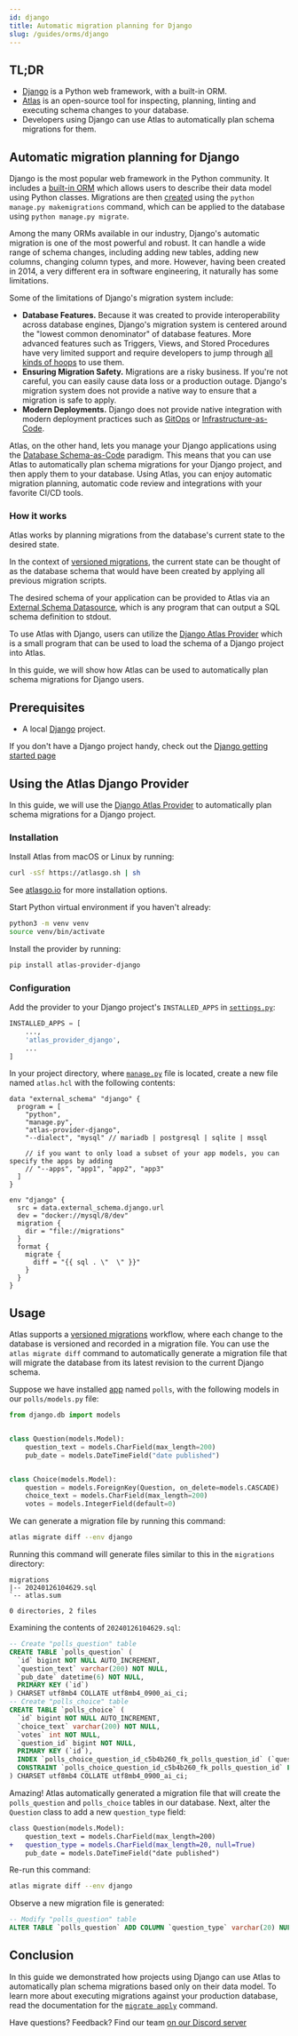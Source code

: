 ```yaml
---
id: django
title: Automatic migration planning for Django
slug: /guides/orms/django
---
```


## TL;DR
* [Django](https://www.djangoproject.com) is a Python web framework, with a built-in ORM.
* [Atlas](https://atlasgo.io) is an open-source tool for inspecting, planning, linting and
  executing schema changes to your database.
* Developers using Django can use Atlas to automatically plan schema migrations
  for them.

## Automatic migration planning for Django

Django is the most popular web framework in the Python community. It includes a [built-in ORM](https://docs.djangoproject.com/en/5.0/#the-model-layer)
which allows users to describe their data model using Python classes. Migrations are then [created](https://docs.djangoproject.com/en/5.0/topics/migrations)
using the `python manage.py makemigrations` command, which can be applied to the database using `python manage.py migrate`.

Among the many ORMs available in our industry, Django's automatic migration is one of the most powerful and robust. 
It can handle a wide range of schema changes, including adding new tables, adding new columns, changing column types, and more.
However, having been created in 2014, a very different era in software engineering, it naturally has some limitations.

Some of the limitations of Django's migration system include:

* **Database Features.** Because it was created to provide interoperability across database engines, Django's 
  migration system is centered around the "lowest common denominator" of database features. More advanced 
  features such as Triggers, Views, and Stored Procedures have very limited support and require developers to jump through [all kinds of hoops](https://docs.djangoproject.com/en/5.0/ref/migration-operations/#django.db.migrations.operations.SeparateDatabaseAndState)
  to use them.
* **Ensuring Migration Safety.** Migrations are a risky business. If you're not careful, you can easily cause data loss or 
  a production outage. Django's migration system does not provide a native way to ensure that a migration is safe to apply.
* **Modern Deployments.**  Django does not provide native integration with modern deployment practices such as [GitOps](/2023/12/06/gitops-for-databases-part-1)
  or [Infrastructure-as-Code](/blog/2023/07/19/bridging-the-gap-between-iac-and-schema-management).

Atlas, on the other hand, lets you manage your Django applications using the [Database Schema-as-Code](/blog/2024/01/24/why-schema-as-code)
paradigm. This means that you can use Atlas to automatically plan schema migrations for your Django project, and then apply them to your database.
Using Atlas, you can enjoy automatic migration planning, automatic code review and integrations with your favorite CI/CD tools.

### How it works

Atlas works by planning migrations from the database's current state to the desired state.

In the context of [versioned migrations](/concepts/declarative-vs-versioned#versioned-migrations),
the current state can be thought of as the database schema that would have
been created by applying all previous migration scripts.

The desired schema of your application can be provided to Atlas via an [External Schema Datasource](/atlas-schema/projects#data-source-external_schema),
which is any program that can output a SQL schema definition to stdout.

To use Atlas with Django, users can utilize the [Django Atlas Provider](https://github.com/ariga/atlas-provider-django)
which is a small program that can be used to load the schema of a Django project into Atlas.

In this guide, we will show how Atlas can be used to automatically plan schema migrations for Django users.


## Prerequisites

* A local [Django](https://www.djangoproject.com) project.

If you don't have a Django project handy, check out the [Django getting started page](https://docs.djangoproject.com/en/5.0/intro/tutorial01/)

## Using the Atlas Django Provider

In this guide, we will use the [Django Atlas Provider](https://github.com/ariga/atlas-provider-django)
to automatically plan schema migrations for a Django project.

### Installation

Install Atlas from macOS or Linux by running:
```bash
curl -sSf https://atlasgo.sh | sh
```
See [atlasgo.io](https://atlasgo.io/getting-started#installation) for more installation options.

Start Python virtual environment if you haven't already:
```bash
python3 -m venv venv
source venv/bin/activate
```

Install the provider by running:
```bash
pip install atlas-provider-django
``` 

### Configuration

Add the provider to your Django project's `INSTALLED_APPS` in [`settings.py`](https://docs.djangoproject.com/en/5.0/topics/settings/):

```python
INSTALLED_APPS = [
    ...,
    'atlas_provider_django',
    ...
]
```

In your project directory, where [`manage.py`](https://docs.djangoproject.com/en/5.0/ref/django-admin/) file is located, 
create a new file named `atlas.hcl` with the following contents:

```hcl
data "external_schema" "django" {
  program = [
    "python",
    "manage.py",
    "atlas-provider-django",
    "--dialect", "mysql" // mariadb | postgresql | sqlite | mssql
    
    // if you want to only load a subset of your app models, you can specify the apps by adding
    // "--apps", "app1", "app2", "app3"
  ]
}

env "django" {
  src = data.external_schema.django.url
  dev = "docker://mysql/8/dev"
  migration {
    dir = "file://migrations"
  }
  format {
    migrate {
      diff = "{{ sql . \"  \" }}"
    }
  }
}
```

## Usage

Atlas supports a [versioned migrations](/concepts/declarative-vs-versioned#versioned-migrations)
workflow, where each change to the database is versioned and recorded in a migration file. You can use the
`atlas migrate diff` command to automatically generate a migration file that will migrate the database
from its latest revision to the current Django schema.

Suppose we have installed [app](https://docs.djangoproject.com/en/5.0/ref/applications/) named `polls`, 
with the following models in our `polls/models.py` file:

```python
from django.db import models


class Question(models.Model):
    question_text = models.CharField(max_length=200)
    pub_date = models.DateTimeField("date published")


class Choice(models.Model):
    question = models.ForeignKey(Question, on_delete=models.CASCADE)
    choice_text = models.CharField(max_length=200)
    votes = models.IntegerField(default=0)
```

We can generate a migration file by running this command:

```bash
atlas migrate diff --env django
```

Running this command will generate files similar to this in the `migrations` directory:

```
migrations
|-- 20240126104629.sql
`-- atlas.sum

0 directories, 2 files
```

Examining the contents of `20240126104629.sql`:

```sql
-- Create "polls_question" table
CREATE TABLE `polls_question` (
  `id` bigint NOT NULL AUTO_INCREMENT,
  `question_text` varchar(200) NOT NULL,
  `pub_date` datetime(6) NOT NULL,
  PRIMARY KEY (`id`)
) CHARSET utf8mb4 COLLATE utf8mb4_0900_ai_ci;
-- Create "polls_choice" table
CREATE TABLE `polls_choice` (
  `id` bigint NOT NULL AUTO_INCREMENT,
  `choice_text` varchar(200) NOT NULL,
  `votes` int NOT NULL,
  `question_id` bigint NOT NULL,
  PRIMARY KEY (`id`),
  INDEX `polls_choice_question_id_c5b4b260_fk_polls_question_id` (`question_id`),
  CONSTRAINT `polls_choice_question_id_c5b4b260_fk_polls_question_id` FOREIGN KEY (`question_id`) REFERENCES `polls_question` (`id`) ON UPDATE NO ACTION ON DELETE NO ACTION
) CHARSET utf8mb4 COLLATE utf8mb4_0900_ai_ci;

```

Amazing! Atlas automatically generated a migration file that will create the `polls_question` and `polls_choice` tables in our database.
Next, alter the `Question` class to add a new `question_type` field:

```diff
class Question(models.Model):
    question_text = models.CharField(max_length=200)
+   question_type = models.CharField(max_length=20, null=True)
    pub_date = models.DateTimeField("date published")
```
Re-run this command:

```bash
atlas migrate diff --env django
```

Observe a new migration file is generated:

```sql
-- Modify "polls_question" table
ALTER TABLE `polls_question` ADD COLUMN `question_type` varchar(20) NULL;
```

## Conclusion

In this guide we demonstrated how projects using Django can use Atlas to automatically
plan schema migrations based only on their data model. To learn more about executing
migrations against your production database, read the documentation for the
[`migrate apply`](/versioned/apply) command.

Have questions? Feedback? Find our team [on our Discord server](https://discord.gg/zZ6sWVg6NT)
